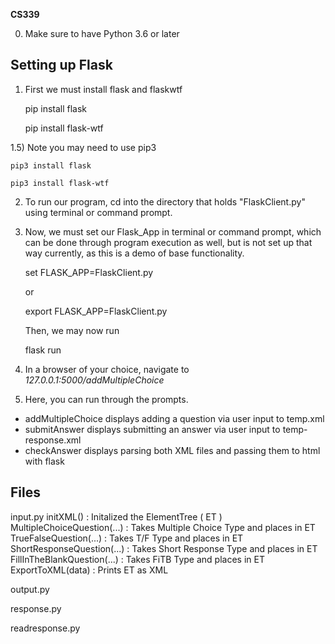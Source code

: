 **CS339**

0) Make sure to have Python 3.6 or later

## Setting up Flask

1) First we must install flask and flaskwtf
	

    pip install flask
    
    pip install flask-wtf

1.5) Note you may need to use pip3

    pip3 install flask

    pip3 install flask-wtf

2) To run our program, cd into the directory that holds "FlaskClient.py" using terminal or command prompt. 
3) Now, we must set our Flask_App in terminal or command prompt, which can be done through program execution as well, but is not set up that way currently, as this is a demo of base functionality.

    set FLASK_APP=FlaskClient.py
	
    or

    export FLASK_APP=FlaskClient.py

	Then, we may now run
	
    flask run

4) In a browser of your choice, navigate to *127.0.0.1:5000/addMultipleChoice*
5) Here, you can run through the prompts.

 - addMultipleChoice displays adding a question via user input to temp.xml
 - submitAnswer displays submitting an answer via user input to temp-response.xml
 - checkAnswer displays parsing both XML files and passing them to html with flask

## Files

input.py
initXML() : Initalized the ElementTree ( ET )
MultipleChoiceQuestion(...) : Takes Multiple Choice Type and places in ET
TrueFalseQuestion(...) : Takes T/F Type and places in ET
ShortResponseQuestion(...) : Takes Short Response Type and places in ET
FillInTheBlankQuestion(...) : Takes FiTB Type and places in ET
ExportToXML(data) : Prints ET as XML

output.py


response.py

readresponse.py
